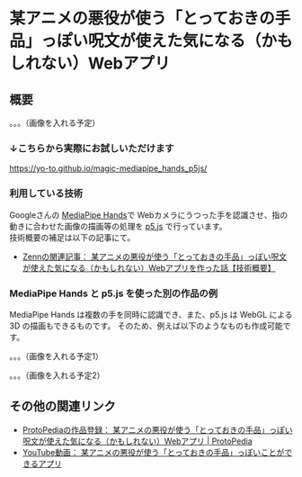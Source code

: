 # 某アニメの悪役が使う「とっておきの手品」っぽい呪文が使えた気になる（かもしれない）Webアプリ

## 概要

。。。（画像を入れる予定）

### ↓こちらから実際にお試しいただけます
https://yo-to.github.io/magic-mediapipe_hands_p5js/

### 利用している技術

Googleさんの [MediaPipe Hands](https://google.github.io/mediapipe/solutions/hands.html)で Webカメラにうつった手を認識させ、指の動きに合わせた画像の描画等の処理を [p5.js](https://p5js.org/) で行っています。  
技術概要の補足は以下の記事にて。

* [Zennの関連記事： 某アニメの悪役が使う「とっておきの手品」っぽい呪文が使えた気になる（かもしれない）Webアプリを作った話【技術概要】](https://zenn.dev/youtoy/articles/8900adadd996caf643a5)

### MediaPipe Hands と p5.js を使った別の作品の例

MediaPipe Hands は複数の手を同時に認識でき、また、p5.js は WebGL による 3D の描画もできるものです。
そのため、例えば以下のようなものも作成可能です。

。。。（画像を入れる予定1）

。。。（画像を入れる予定2）
## その他の関連リンク
* [ProtoPediaの作品登録： 某アニメの悪役が使う「とっておきの手品」っぽい呪文が使えた気になる（かもしれない）Webアプリ | ProtoPedia](https://protopedia.net/prototype/2147)
* [YouTube動画： 某アニメの悪役が使う「とっておきの手品」っぽいことができるアプリ](https://www.youtube.com/watch?v=EkzZNFuWYNk)

